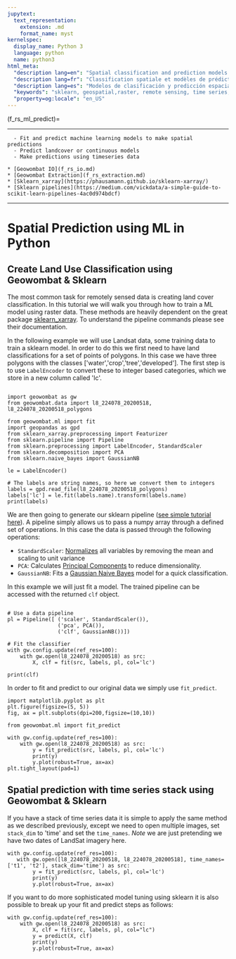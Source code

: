 ```yaml
---
jupytext:
  text_representation:
    extension: .md
    format_name: myst
kernelspec:
  display_name: Python 3
  language: python
  name: python3
html_meta:
  "description lang=en": "Spatial classification and prediction models. Train and fit sklearn models on raster data including LandSat or other gridded data. "
  "description lang=fr": "Classification spatiale et modèles de prédiction. Entraînez et adaptez des modèles sklearn sur des données raster, y compris LandSat ou d'autres données maillées."
  "description lang=es": "Modelos de clasificación y predicción espacial. Entrene y ajuste modelos sklearn en datos ráster, incluido LandSat u otros datos cuadriculados."
  "keywords": "sklearn, geospatial,raster, remote sensing, time series, landsat, sentinel"
  "property=og:locale": "en_US"
---
```


(f_rs_ml_predict)=

---------------
```{admonition} Learning Objectives
  - Fit and predict machine learning models to make spatial predictions
  - Predict landcover or continuous models 
  - Make predictions using timeseries data

```
```{admonition} Review
* [Geowombat IO](f_rs_io.md)
* [Geowombat Extraction](f_rs_extraction.md)
* [Sklearn_xarray](https://phausamann.github.io/sklearn-xarray/)
* [Sklearn pipelines](https://medium.com/vickdata/a-simple-guide-to-scikit-learn-pipelines-4ac0d974bdcf)
```
--------------


# Spatial Prediction using ML in Python
## Create Land Use Classification using Geowombat & Sklearn

The most common task for remotely sensed data is creating land cover classification. In this tutorial we will walk you through how to train a ML model using raster data. These methods are heavily dependent on the great package [sklearn_xarray](https://phausamann.github.io/sklearn-xarray/). To understand the pipeline commands please see their documentation. 

In the following example we will use Landsat data, some training data to train a sklearn model. In order to do this we first need  to have land classifications for a set of points of polygons. In this case we have three polygons with the classes ['water','crop','tree','developed']. The first step is to use `LabelEncoder` to convert these to integer based categories, which we store in a new column called 'lc'.

```{code-cell} ipython3

import geowombat as gw
from geowombat.data import l8_224078_20200518, l8_224078_20200518_polygons

from geowombat.ml import fit
import geopandas as gpd
from sklearn_xarray.preprocessing import Featurizer
from sklearn.pipeline import Pipeline
from sklearn.preprocessing import LabelEncoder, StandardScaler
from sklearn.decomposition import PCA
from sklearn.naive_bayes import GaussianNB

le = LabelEncoder()

# The labels are string names, so here we convert them to integers
labels = gpd.read_file(l8_224078_20200518_polygons)
labels['lc'] = le.fit(labels.name).transform(labels.name)
print(labels)
```
We are then going to generate our sklearn pipeline ([see simple tutorial here](https://medium.com/vickdata/a-simple-guide-to-scikit-learn-pipelines-4ac0d974bdcf)). A pipeline simply allows us to pass a numpy array through a defined set of operations. In this case the data is passed through the following operations:

 * `StandardScaler`: [Normalizes](https://scikit-learn.org/stable/modules/generated/sklearn.preprocessing.StandardScaler.html) all variables by removing the mean and scaling to unit variance
 * `PCA`: Calculates [Principal Components](https://scikit-learn.org/stable/modules/generated/sklearn.decomposition.PCA.html?highlight=pca#sklearn.decomposition.PCA) to reduce dimensionality. 
 * `GaussianNB`: Fits a [Gaussian Naive Bayes](https://scikit-learn.org/stable/modules/generated/sklearn.naive_bayes.GaussianNB.html?highlight=gaussiannb#sklearn.naive_bayes.GaussianNB) model for a quick classification. 

 In this example we will just fit a model. The trained pipeline can be accessed with the returned `clf` object. 

```{code-cell} ipython3

# Use a data pipeline
pl = Pipeline([ ('scaler', StandardScaler()),
                ('pca', PCA()),
                ('clf', GaussianNB())])

# Fit the classifier
with gw.config.update(ref_res=100):
    with gw.open(l8_224078_20200518) as src:
        X, clf = fit(src, labels, pl, col='lc')

print(clf)
```
In order to fit and predict to our original data we simply use `fit_predict`. 

```{code-cell} ipython3
import matplotlib.pyplot as plt
plt.figure(figsize=(5, 5)) 
fig, ax = plt.subplots(dpi=200,figsize=(10,10))

from geowombat.ml import fit_predict

with gw.config.update(ref_res=100):
    with gw.open(l8_224078_20200518) as src:
        y = fit_predict(src, labels, pl, col='lc')
        print(y)
        y.plot(robust=True, ax=ax)
plt.tight_layout(pad=1)

```

## Spatial prediction with time series stack using Geowombat & Sklearn

If you have a stack of time series data it is simple to apply the same method as we described previously, except we need to open multiple images, set `stack_dim` to 'time' and set the `time_names`.  *Note* we are just pretending we have two dates of LandSat imagery here. 

```{code-cell} ipython3
with gw.config.update(ref_res=100):
   with gw.open([l8_224078_20200518, l8_224078_20200518], time_names=['t1', 't2'], stack_dim='time') as src:
        y = fit_predict(src, labels, pl, col='lc')
        print(y)
        y.plot(robust=True, ax=ax)
```

If you want to do more sophisticated model tuning using sklearn it is also possible to break up your fit and predict steps as follows:

```{code-cell} ipython3
with gw.config.update(ref_res=100):
    with gw.open(l8_224078_20200518) as src:
        X, clf = fit(src, labels, pl, col="lc")
        y = predict(X, clf)
        print(y)
        y.plot(robust=True, ax=ax)
```
